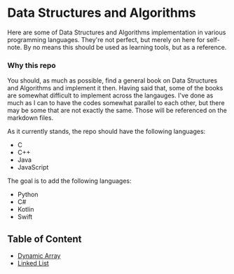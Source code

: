 # Data Structures and Algorithms
Here are some of Data Structures and Algorithms implementation in various programming languages. They're not perfect, but merely on here for self-note.
By no means this should be used as learning tools, but as a reference. 

### Why this repo
You should, as much as possible, find a general book on Data Structures and Algorithms and implement it then. Having said that, some of the books are
somewhat difficult to implement across the langauges. I've done as much as I can to have the codes somewhat parallel to each other, but 
there may be some that are not exactly the same. Those will be referenced on the markdown files. 

As it currently stands, the repo should have the following languages:
- C
- C++
- Java
- JavaScript

The goal is to add the following languages:
- Python
- C#
- Kotlin
- Swift

## Table of Content
- [Dynamic Array](./Dynamic_Array/)
- [Linked List](./Linked_List/)